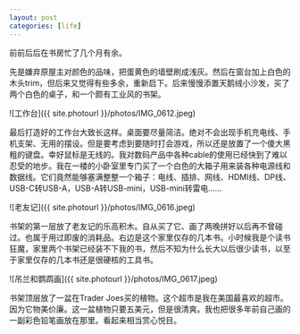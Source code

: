 ```yaml
---
layout: post
categories: [life]
---
```


前前后后在书房忙了几个月有余。

先是嫌弃原屋主对颜色的品味，把蛋黄色的墙壁刷成浅灰。然后在窗台加上白色的木头trim，但后来又觉得有些多余，重新启下。后来慢慢添置天鹅绒小沙发，买了两个白色的桌子，和一个颇有工业风的书架。

![工作台]({{ site.photourl }}/photos/IMG_0612.jpeg)

最后打造好的工作台大致长这样。桌面要尽量简洁。绝对不会出现手机充电线、手机支架、无用的摆设。但是要考虑到要随时打会游戏，所以还是放置了一个傻大黑粗的键盘。幸好鼠标是无线的。我对数码产品中各种cable的使用已经快到了难以忍受的地步。我在一楼的小卧室里专门买了一个白色的大箱子用来装各种电源线和数据线。它们竟然能够塞满整整一个箱子：电线、插排、网线、HDMI线、DP线、USB-C转USB-A，USB-A转USB-mini，USB-mini转雷电……

![老友记]({{ site.photourl }}/photos/IMG_0616.jpeg)

书架的第一层放了老友记的乐高积木。自从买了它、画了两晚拼好以后再不曾碰过。也属于用过即废的消耗品。右边是这个家里仅存的几本书。小时候我是个读书狂魔，家里两个书架已经装不下我的书，然后不知为什么长大以后很少读书，以至于家里仅存的几本书还是很硬核的工具书。

![吊兰和鹦鹉画]({{ site.photourl }}/photos/IMG_0617.jpeg)

书架顶层放了一盆在Trader Joes买的植物。这个超市是我在美国最喜欢的超市。因为它物美价廉。这一盆植物只要五美元，但是很清爽。我也把很多年前自己画的一副彩色铅笔画放在那里。看起来相当赏心悦目。